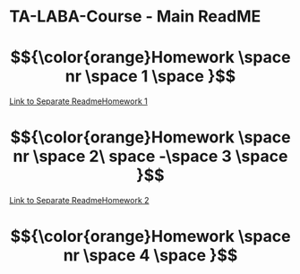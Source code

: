 # TA-LABA-Course - Main ReadME

#  $${\color{orange}Homework \space  nr \space  1 \space }$$

[Link to Separate ReadmeHomework 1](homework1/README.md)

#  $${\color{orange}Homework \space  nr \space  2\ space -\space 3 \space }$$

[Link to Separate ReadmeHomework 2](homework2-3/README.md)

#  $${\color{orange}Homework \space  nr \space  4 \space }$$
